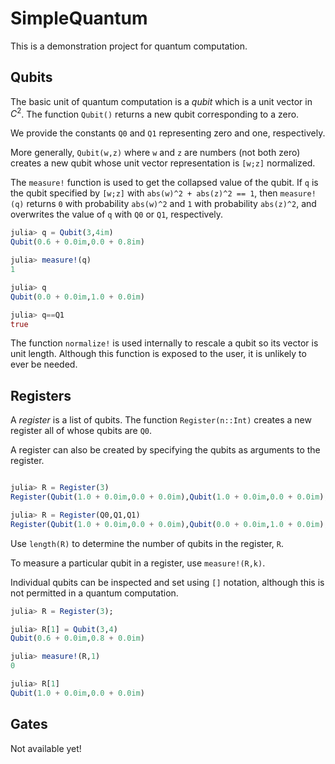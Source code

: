 # SimpleQuantum

This is a demonstration project for quantum computation. 

## Qubits

The basic unit of quantum computation is a *qubit* which is a unit
vector in $C^2$. The function `Qubit()` returns a new qubit corresponding
to a zero. 

We provide the constants `Q0` and `Q1` representing zero and one, 
respectively.

More generally, `Qubit(w,z)` where `w` and `z` are numbers (not both zero)
creates a new qubit whose unit vector representation is `[w;z]` normalized.

The `measure!` function is used to get the collapsed value of the qubit. If `q` is the qubit
specified by `[w;z]` with `abs(w)^2 + abs(z)^2 == 1`, then `measure!(q)` 
returns `0` with probability `abs(w)^2` and `1` with probability `abs(z)^2`, 
and overwrites the value of `q` with `Q0` or `Q1`, respectively.

```julia
julia> q = Qubit(3,4im)
Qubit(0.6 + 0.0im,0.0 + 0.8im)

julia> measure!(q)
1

julia> q
Qubit(0.0 + 0.0im,1.0 + 0.0im)

julia> q==Q1
true
```

The function `normalize!` is used internally to rescale a qubit so its
vector is unit length. Although this function is exposed to the user,
it is unlikely to ever be needed.

## Registers

A *register* is a list of qubits. The function `Register(n::Int)` creates
a new register all of whose qubits are `Q0`. 

A register can also be created by specifying the qubits as arguments to 
the register.
```julia

julia> R = Register(3)
Register(Qubit(1.0 + 0.0im,0.0 + 0.0im),Qubit(1.0 + 0.0im,0.0 + 0.0im),Qubit(1.0 + 0.0im,0.0 + 0.0im))

julia> R = Register(Q0,Q1,Q1)
Register(Qubit(1.0 + 0.0im,0.0 + 0.0im),Qubit(0.0 + 0.0im,1.0 + 0.0im),Qubit(0.0 + 0.0im,1.0 + 0.0im))
```

Use `length(R)` to determine the number of qubits in the register, `R`.

To measure a particular qubit in a register, use `measure!(R,k)`.

Individual qubits can be inspected and set using `[]` notation, although this
is not permitted in a quantum computation.
```julia
julia> R = Register(3);

julia> R[1] = Qubit(3,4)
Qubit(0.6 + 0.0im,0.8 + 0.0im)

julia> measure!(R,1)
0

julia> R[1]
Qubit(1.0 + 0.0im,0.0 + 0.0im)
```

## Gates

Not available yet!

